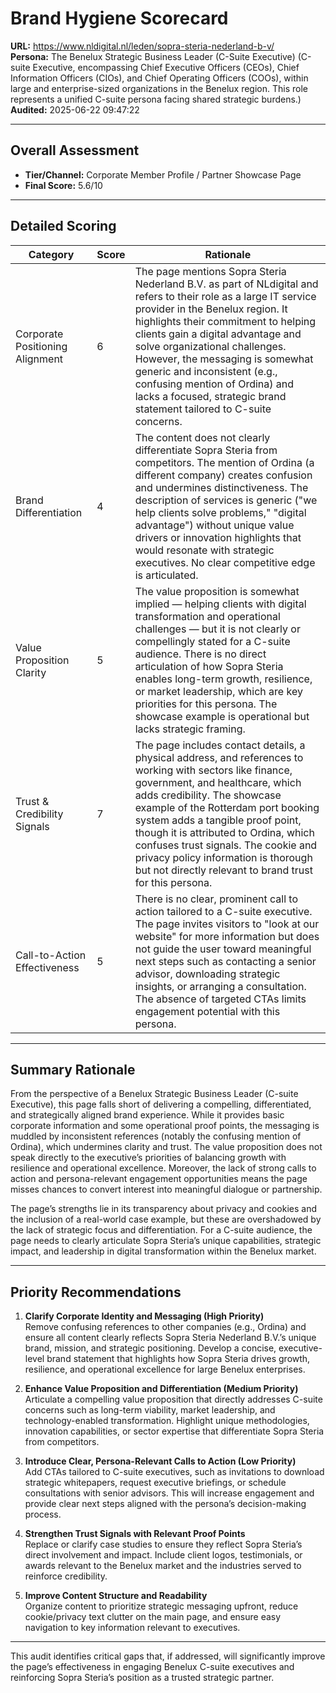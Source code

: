 # Brand Hygiene Scorecard

**URL:** https://www.nldigital.nl/leden/sopra-steria-nederland-b-v/  
**Persona:** The Benelux Strategic Business Leader (C-Suite Executive) (C-suite Executive, encompassing Chief Executive Officers (CEOs), Chief Information Officers (CIOs), and Chief Operating Officers (COOs), within large and enterprise-sized organizations in the Benelux region. This role represents a unified C-suite persona facing shared strategic burdens.)  
**Audited:** 2025-06-22 09:47:22

---

## Overall Assessment

- **Tier/Channel:** Corporate Member Profile / Partner Showcase Page  
- **Final Score:** 5.6/10

---

## Detailed Scoring

| Category                   | Score | Rationale                                                                                                                                                                                                                                                                                                                                                              |
|----------------------------|-------|-----------------------------------------------------------------------------------------------------------------------------------------------------------------------------------------------------------------------------------------------------------------------------------------------------------------------------------------------------------------------|
| Corporate Positioning Alignment | 6     | The page mentions Sopra Steria Nederland B.V. as part of NLdigital and refers to their role as a large IT service provider in the Benelux region. It highlights their commitment to helping clients gain a digital advantage and solve organizational challenges. However, the messaging is somewhat generic and inconsistent (e.g., confusing mention of Ordina) and lacks a focused, strategic brand statement tailored to C-suite concerns. |
| Brand Differentiation       | 4     | The content does not clearly differentiate Sopra Steria from competitors. The mention of Ordina (a different company) creates confusion and undermines distinctiveness. The description of services is generic ("we help clients solve problems," "digital advantage") without unique value drivers or innovation highlights that would resonate with strategic executives. No clear competitive edge is articulated.                    |
| Value Proposition Clarity  | 5     | The value proposition is somewhat implied — helping clients with digital transformation and operational challenges — but it is not clearly or compellingly stated for a C-suite audience. There is no direct articulation of how Sopra Steria enables long-term growth, resilience, or market leadership, which are key priorities for this persona. The showcase example is operational but lacks strategic framing.                                |
| Trust & Credibility Signals | 7     | The page includes contact details, a physical address, and references to working with sectors like finance, government, and healthcare, which adds credibility. The showcase example of the Rotterdam port booking system adds a tangible proof point, though it is attributed to Ordina, which confuses trust signals. The cookie and privacy policy information is thorough but not directly relevant to brand trust for this persona.                   |
| Call-to-Action Effectiveness | 5     | There is no clear, prominent call to action tailored to a C-suite executive. The page invites visitors to "look at our website" for more information but does not guide the user toward meaningful next steps such as contacting a senior advisor, downloading strategic insights, or arranging a consultation. The absence of targeted CTAs limits engagement potential with this persona.                                                    |

---

## Summary Rationale

From the perspective of a Benelux Strategic Business Leader (C-suite Executive), this page falls short of delivering a compelling, differentiated, and strategically aligned brand experience. While it provides basic corporate information and some operational proof points, the messaging is muddled by inconsistent references (notably the confusing mention of Ordina), which undermines clarity and trust. The value proposition does not speak directly to the executive’s priorities of balancing growth with resilience and operational excellence. Moreover, the lack of strong calls to action and persona-relevant engagement opportunities means the page misses chances to convert interest into meaningful dialogue or partnership.

The page’s strengths lie in its transparency about privacy and cookies and the inclusion of a real-world case example, but these are overshadowed by the lack of strategic focus and differentiation. For a C-suite audience, the page needs to clearly articulate Sopra Steria’s unique capabilities, strategic impact, and leadership in digital transformation within the Benelux market.

---

## Priority Recommendations

1. **Clarify Corporate Identity and Messaging (High Priority)**  
   Remove confusing references to other companies (e.g., Ordina) and ensure all content clearly reflects Sopra Steria Nederland B.V.’s unique brand, mission, and strategic positioning. Develop a concise, executive-level brand statement that highlights how Sopra Steria drives growth, resilience, and operational excellence for large Benelux enterprises.

2. **Enhance Value Proposition and Differentiation (Medium Priority)**  
   Articulate a compelling value proposition that directly addresses C-suite concerns such as long-term viability, market leadership, and technology-enabled transformation. Highlight unique methodologies, innovation capabilities, or sector expertise that differentiate Sopra Steria from competitors.

3. **Introduce Clear, Persona-Relevant Calls to Action (Low Priority)**  
   Add CTAs tailored to C-suite executives, such as invitations to download strategic whitepapers, request executive briefings, or schedule consultations with senior advisors. This will increase engagement and provide clear next steps aligned with the persona’s decision-making process.

4. **Strengthen Trust Signals with Relevant Proof Points**  
   Replace or clarify case studies to ensure they reflect Sopra Steria’s direct involvement and impact. Include client logos, testimonials, or awards relevant to the Benelux market and the industries served to reinforce credibility.

5. **Improve Content Structure and Readability**  
   Organize content to prioritize strategic messaging upfront, reduce cookie/privacy text clutter on the main page, and ensure easy navigation to key information relevant to executives.

---

This audit identifies critical gaps that, if addressed, will significantly improve the page’s effectiveness in engaging Benelux C-suite executives and reinforcing Sopra Steria’s position as a trusted strategic partner.